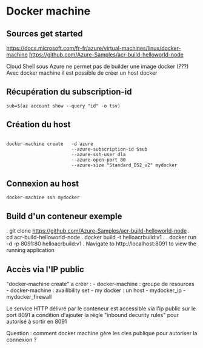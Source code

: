 # Docker machine

## Sources get started
https://docs.microsoft.com/fr-fr/azure/virtual-machines/linux/docker-machine
https://github.com/Azure-Samples/acr-build-helloworld-node

Cloud Shell sous Azure ne permet pas de builder une image docker (???)
Avec docker machine il est possible de créer un host docker


## Récupération du subscription-id
```Shell
sub=$(az account show --query "id" -o tsv)
```

## Création du host 
```Shell

docker-machine create   -d azure 
						--azure-subscription-id $sub 
						--azure-ssh-user dla 
						--azure-open-port 80 
						--azure-size "Standard_DS2_v2" mydocker

```

## Connexion au host

```Shell
docker-machine ssh mydocker
```

## Build d'un conteneur exemple

. git clone https://github.com/Azure-Samples/acr-build-helloworld-node
. cd acr-build-helloworld-node
. docker build -t helloacrbuild:v1 .
. docker run -d -p 8091:80 helloacrbuild:v1
. Navigate to http://localhost:8091 to view the running application

## Accès via l'IP public
"docker-machine create" a créer  :
	- docker-machine : groupe de resources
	- docker-machine : availibility set
	- my docker : un host
	- mydocker_ip
	- mydocker_firewall
	
Le service HTTP délivré par le conteneur est accessible via l'ip public sur le port 8091 a condition d'ajouter la régle "inbound decurity rules" pour autorisé à sortir en 8091

Question : comment docker machine gère les cles publique pour autoriser la connexion ?
